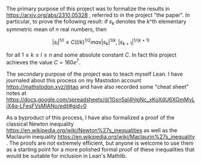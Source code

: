 The primary purpose of this project was to formalize the results in https://arxiv.org/abs/2310.05328 , referred to in the project "the paper".  In particular, to prove the following result: if $s_k$ denotes the $k$^th elementary symmetric mean of $n$ real numbers, then

$$ |s_l|^{1/l} \leq C (l/k)^{1/2} max |s_k|^{1/k}, |s_{k+1}|^{1/(k+1)}$$

for all $1 \leq k \leq l \leq n$ and some absolute constant $C$.  In fact this project achieves the value $C = 160 e^7$.

The secondary purpose of the project was to teach myself Lean.  I have journaled about this process on my Mastodon account https://mathstodon.xyz/@tao and have also recorded some "cheat sheet" notes at https://docs.google.com/spreadsheets/d/1Gsn5al4hlpNc_xKoXdU6XGmMyLiX4q-LFesFVsMlANo/edit#gid=0

As a byproduct of this process, I have also formalized a proof of the classical Newton inequality https://en.wikipedia.org/wiki/Newton%27s_inequalities as well as the Maclaurin inequality https://en.wikipedia.org/wiki/Maclaurin%27s_inequality .  The proofs are not extremely efficient, but anyone is welcome to use them as a starting point for a more polished formal proof of these inequalities that would be suitable for inclusion in Lean's Mathlib.
